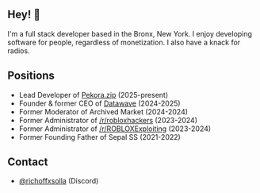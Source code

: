## Hey! 👋
I'm a full stack developer based in the Bronx, New York.
I enjoy developing software for people, regardless of monetization.
I also have a knack for radios.

## Positions
- Lead Developer of [Pekora.zip](https://pekora.zip) (2025-present)
- Founder & former CEO of [Datawave](https://csint.org) (2024-2025)
- Former Moderator of Archived Market (2024-2024)
- Former Administrator of [/r/robloxhackers](https://www.reddit.com/r/robloxhackers) (2023-2024)
- Former Administrator of [/r/ROBLOXExploiting](https://www.reddit.com/r/ROBLOXExploiting) (2023-2024)
- Former Founding Father of Sepal SS (2021-2022)

## Contact
- [@richoffxsolla](https://discord.com/users/700027232986464296) (Discord)
